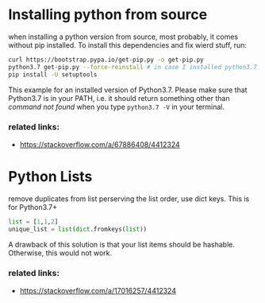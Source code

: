 # Installing python from source
when installing a python version from source, most probably, it comes without pip installed. To install this dependencies and fix wierd stuff, run:

```bash
curl https://bootstrap.pypa.io/get-pip.py -o get-pip.py
python3.7 get-pip.py --force-reinstall # in case I installed python3.7 and put it in PATH
pip install -U setuptools
```
This example for an installed version of Python3.7. Please make sure that Python3.7 is in your PATH, i.e. it should return something other than _command not found_ when you type `python3.7 -V` in your terminal.

### related links:
- https://stackoverflow.com/a/67886408/4412324

# Python Lists

remove duplicates from list perserving the list order, use dict keys. This is for Python3.7+
```python
list = [1,1,2]
unique_list = list(dict.fromkeys(list))
```
A drawback of this solution is that your list items should be hashable. Otherwise, this would not work.

### related links:
- https://stackoverflow.com/a/17016257/4412324

